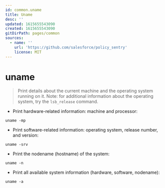```yaml
---
id: common.uname
title: Uname
desc: ''
updated: 1615655543090
created: 1615655543090
gitDirPath: pages/common
sources:
  - name: ''
    url: 'https://github.com/salesforce/policy_sentry'
    license: MIT
---
```

# uname

> Print details about the current machine and the operating system running on it.
> Note: for additional information about the operating system, try the `lsb_release` command.

- Print hardware-related information: machine and processor:

`uname -mp`

- Print software-related information: operating system, release number, and version:

`uname -srv`

- Print the nodename (hostname) of the system:

`uname -n`

- Print all available system information (hardware, software, nodename):

`uname -a`

